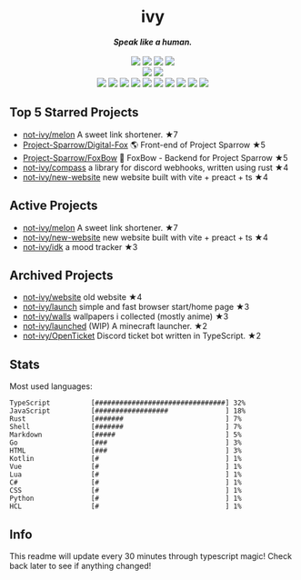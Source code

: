 <!-- deno-fmt-ignore-file -->
<h1 align="center">ivy</h1>
<div align="center">
  <b><i>Speak like a human.</i></b>
  <br />
  <br />
  <img src="https://img.shields.io/badge/-Vim-%23ffaaea?logo=Vim&labelColor=4c566a" />
  <img src="https://img.shields.io/badge/-CLion-%23ec91d8?logo=CLion&labelColor=4c566a" />
  <img src="https://img.shields.io/badge/-IntellJ IDEA-%23ffcee0?logo=IntelliJIDEA&labelColor=4c566a" />
  <img src="https://img.shields.io/badge/-Visual Studio Code-%23ffd3da?logo=VisualStudioCode&labelColor=4c566a" />
  <br />
  <img src="https://img.shields.io/badge/-macOS-%23ffc9e5?logo=macOS&labelColor=4c566a" />
  <img src="https://img.shields.io/badge/-Linux-%23f4d3d5?logo=Linux&labelColor=4c566a" />
  <br />
<img src="https://img.shields.io/badge/-TypeScript-ffe5d9" />
<img src="https://img.shields.io/badge/-Go-d8e2dc" />
<img src="https://img.shields.io/badge/-Rust-ffd7ba" />
<img src="https://img.shields.io/badge/-JavaScript-fec5bb" />
<img src="https://img.shields.io/badge/-other-fcd5ce" />
<img src="https://img.shields.io/badge/-Markdown-ece4db" />
<img src="https://img.shields.io/badge/-Shell-e8e8e4" />
<img src="https://img.shields.io/badge/-Kotlin-fae1dd" />
<img src="https://img.shields.io/badge/-Vue-f8edeb" />
<img src="https://img.shields.io/badge/-HTML-fec89a" />
  <br />
</div>

## Top 5 Starred Projects

- [not-ivy/melon](https://github.com/not-ivy/melon) A sweet link shortener. ★7
- [Project-Sparrow/Digital-Fox](https://github.com/Project-Sparrow/Digital-Fox) 🌎 Front-end of Project Sparrow ★5
- [Project-Sparrow/FoxBow](https://github.com/Project-Sparrow/FoxBow) 🏹 FoxBow - Backend for Project Sparrow ★5
- [not-ivy/compass](https://github.com/not-ivy/compass) a library for discord webhooks, written using rust ★4
- [not-ivy/new-website](https://github.com/not-ivy/new-website) new website built with vite + preact + ts ★4

## Active Projects

- [not-ivy/melon](https://github.com/not-ivy/melon) A sweet link shortener. ★7
- [not-ivy/new-website](https://github.com/not-ivy/new-website) new website built with vite + preact + ts ★4
- [not-ivy/idk](https://github.com/not-ivy/idk) a mood tracker ★3

## Archived Projects

- [not-ivy/website](https://github.com/not-ivy/website) old website ★4
- [not-ivy/launch](https://github.com/not-ivy/launch) simple and fast browser start/home page ★3
- [not-ivy/walls](https://github.com/not-ivy/walls) wallpapers i collected (mostly anime) ★3
- [not-ivy/launched](https://github.com/not-ivy/launched) (WIP) A minecraft launcher. ★2
- [not-ivy/OpenTicket](https://github.com/not-ivy/OpenTicket) Discord ticket bot written in TypeScript. ★2

## Stats

Most used languages:
```
TypeScript          [################################] 32%
JavaScript          [##################              ] 18%
Rust                [#######                         ] 7%
Shell               [#######                         ] 7%
Markdown            [#####                           ] 5%
Go                  [###                             ] 3%
HTML                [###                             ] 3%
Kotlin              [#                               ] 1%
Vue                 [#                               ] 1%
Lua                 [#                               ] 1%
C#                  [#                               ] 1%
CSS                 [#                               ] 1%
Python              [#                               ] 1%
HCL                 [#                               ] 1%
```

## Info

This readme will update every 30 minutes through typescript magic! Check back later to see if anything changed!

